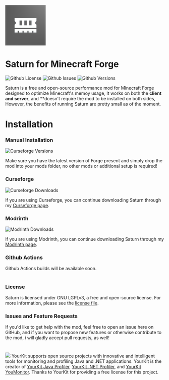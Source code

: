 <img src="src/main/resources/logo.png" width="128">

# Saturn for Minecraft Forge

![Github License](https://img.shields.io/github/license/AbdElAziz333/Saturn)
![Github Issues](https://img.shields.io/github/issues/AbdElAziz333/Saturn)
![Github Versions](https://img.shields.io/github/v/tag/AbdElAziz333/Saturn)

Saturn is a free and open-source performance mod for Minecraft Forge designed to optimize Minecraft's memoy usage, It works on both the **client and server**, and **doesn't require the mod to be installed on both sides, However, the benefits of running Saturn are pretty small as of the moment.

# Installation

### Manual Installation

![Curseforge Versions](https://cf.way2muchnoise.eu/versions/saturn.svg)

Make sure you have the latest version of Forge present and simply drop the mod into your mods folder, no other mods or additional setup is required!

### Curseforge

![Curseforge Downloads](https://cf.way2muchnoise.eu/full_670986_downloads.svg)

If you are using Curseforge, you can continue downloading Saturn through my [Curseforge page](https://www.curseforge.com/minecraft/mc-mods/saturn).

### Modrinth

![Modrinth Downloads](https://img.shields.io/modrinth/dt/saturn?logo=modrinth&logoColor=modrinth)

If you are using Modrinth, you can continue downloading Saturn through my [Modrinth page](https://modrinth.com/mod/saturn).

### Github Actions

Github Actions builds will be available soon.

#

### License

Saturn is licensed under GNU LGPLv3, a free and open-source license. For more information, please see the
[license file](LICENSE.txt).

### Issues and Feature Requests
If you'd like to get help with the mod, feel free to open an issue here on GitHub, and if you want to propose new features or otherwise contribute to the mod, i will gladly accept pull requests, as well!

#
<img src="https://www.yourkit.com/images/yklogo.png">
YourKit supports open source projects with innovative and intelligent tools
for monitoring and profiling Java and .NET applications.
YourKit is the creator of <a href="https://www.yourkit.com/java/profiler/">YourKit Java Profiler</a>,
<a href="https://www.yourkit.com/dotnet-profiler/">YourKit .NET Profiler</a>,
and <a href="https://www.yourkit.com/youmonitor/">YourKit YouMonitor</a>.
Thanks to YourKit for providing a free license for this project.
